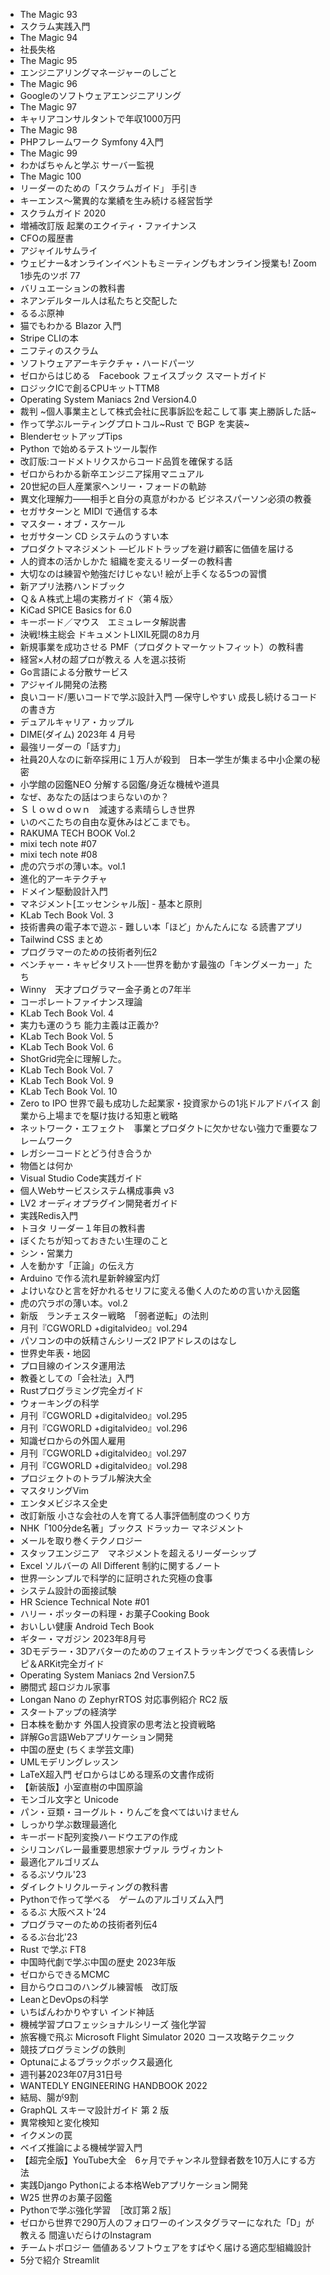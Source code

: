 * The Magic 93
* スクラム実践入門
* The Magic 94
* 社長失格
* The Magic 95
* エンジニアリングマネージャーのしごと
* The Magic 96
* Googleのソフトウェアエンジニアリング
* The Magic 97
* キャリアコンサルタントで年収1000万円
* The Magic 98
* PHPフレームワーク Symfony 4入門
* The Magic 99
* わかばちゃんと学ぶ サーバー監視
* The Magic 100
* リーダーのための「スクラムガイド」 手引き
* キーエンス～驚異的な業績を生み続ける経営哲学
* スクラムガイド 2020
* 増補改訂版 起業のエクイティ・ファイナンス
* CFOの履歴書
* アジャイルサムライ
* ウェビナー&オンラインイベントもミーティングもオンライン授業も! Zoom 1歩先のツボ 77
* バリュエーションの教科書
* ネアンデルタール人は私たちと交配した
* るるぶ原神
* 猫でもわかる Blazor 入門
* Stripe CLIの本
* ニフティのスクラム
* ソフトウェアアーキテクチャ・ハードパーツ
* ゼロからはじめる　Facebook フェイスブック スマートガイド
* ロジックICで創るCPUキットTTM8
* Operating System Maniacs 2nd Version4.0
* 裁判 ~個人事業主として株式会社に民事訴訟を起こして事 実上勝訴した話~
* 作って学ぶルーティングプロトコル~Rust で BGP を実装~
* BlenderセットアップTips
* Python で始めるテストツール製作
* 改訂版:コードメトリクスからコード品質を確保する話
* ゼロからわかる新卒エンジニア採用マニュアル
* 20世紀の巨人産業家ヘンリー・フォードの軌跡
* 異文化理解力――相手と自分の真意がわかる ビジネスパーソン必須の教養
* セガサターンと MIDI で通信する本
* マスター・オブ・スケール
* セガサターン CD システムのうすい本
* プロダクトマネジメント ―ビルドトラップを避け顧客に価値を届ける
* 人的資本の活かしかた 組織を変えるリーダーの教科書
* 大切なのは練習や勉強だけじゃない! 絵が上手くなる5つの習慣
* 新アプリ法務ハンドブック
* Ｑ＆Ａ株式上場の実務ガイド〈第４版〉
* KiCad SPICE Basics for 6.0
* キーボード／マウス　エミュレータ解説書
* 決戦!株主総会 ドキュメントLIXIL死闘の8カ月
* 新規事業を成功させる PMF（プロダクトマーケットフィット）の教科書
* 経営×人材の超プロが教える 人を選ぶ技術
* Go言語による分散サービス
* アジャイル開発の法務
* 良いコード/悪いコードで学ぶ設計入門 ―保守しやすい 成長し続けるコードの書き方
* デュアルキャリア・カップル
* DIME(ダイム) 2023年 4 月号
* 最強リーダーの「話す力」
* 社員20人なのに新卒採用に１万人が殺到　日本一学生が集まる中小企業の秘密
* 小学館の図鑑NEO 分解する図鑑/身近な機械や道具
* なぜ、あなたの話はつまらないのか？
* Ｓｌｏｗｄｏｗｎ　減速する素晴らしき世界
* いのべこたちの自由な夏休みはどこまでも。
* RAKUMA TECH BOOK Vol.2
* mixi tech note #07
* mixi tech note #08
* 虎の穴ラボの薄い本。vol.1
* 進化的アーキテクチャ
* ドメイン駆動設計入門
* マネジメント[エッセンシャル版] - 基本と原則
* KLab Tech Book Vol. 3
* 技術書典の電子本で遊ぶ - 難しい本「ほど」かんたんにな る読書アプリ
* Tailwind CSS まとめ
* プログラマーのための技術者列伝2
* ベンチャー・キャピタリスト──世界を動かす最強の「キングメーカー」たち
* Winny　天才プログラマー金子勇との7年半
* コーポレートファイナンス理論
* KLab Tech Book Vol. 4
* 実力も運のうち 能力主義は正義か?
* KLab Tech Book Vol. 5
* KLab Tech Book Vol. 6
* ShotGrid完全に理解した。
* KLab Tech Book Vol. 7
* KLab Tech Book Vol. 9
* KLab Tech Book Vol. 10
* Zero to IPO 世界で最も成功した起業家・投資家からの1兆ドルアドバイス 創業から上場までを駆け抜ける知恵と戦略
* ネットワーク・エフェクト　事業とプロダクトに欠かせない強力で重要なフレームワーク
* レガシーコードとどう付き合うか
* 物価とは何か
* Visual Studio Code実践ガイド
* 個人Webサービスシステム構成事典 v3
* LV2 オーディオプラグイン開発者ガイド
* 実践Redis入門
* トヨタ リーダー１年目の教科書
* ぼくたちが知っておきたい生理のこと
* シン・営業力
* 人を動かす「正論」の伝え方
* Arduino で作る流れ星新幹線室内灯
* よけいなひと言を好かれるセリフに変える働く人のための言いかえ図鑑
* 虎の穴ラボの薄い本。vol.2
* 新版　ランチェスター戦略　「弱者逆転」の法則
* 月刊『CGWORLD +digitalvideo』vol.294
* パソコンの中の妖精さんシリーズ2 IPアドレスのはなし
* 世界史年表・地図
* プロ目線のインスタ運用法
* 教養としての「会社法」入門
* Rustプログラミング完全ガイド
* ウォーキングの科学
* 月刊『CGWORLD +digitalvideo』vol.295
* 月刊『CGWORLD +digitalvideo』vol.296
* 知識ゼロからの外国人雇用
* 月刊『CGWORLD +digitalvideo』vol.297
* 月刊『CGWORLD +digitalvideo』vol.298
* プロジェクトのトラブル解決大全
* マスタリングVim
* エンタメビジネス全史
* 改訂新版 小さな会社の人を育てる人事評価制度のつくり方
* NHK「100分de名著」ブックス ドラッカー マネジメント
* メールを取り巻くテクノロジー
* スタッフエンジニア　マネジメントを超えるリーダーシップ
* Excel ソルバーの All Different 制約に関するノート
* 世界一シンプルで科学的に証明された究極の食事
* システム設計の面接試験
* HR Science Technical Note #01
* ハリー・ポッターの料理・お菓子Cooking Book
* おいしい健康 Android Tech Book
* ギター・マガジン 2023年8月号
* 3Dモデラー・3Dアバターのためのフェイストラッキングでつくる表情レシピ＆ARKit完全ガイド
* Operating System Maniacs 2nd Version7.5
* 勝間式 超ロジカル家事
* Longan Nano の ZephyrRTOS 対応事例紹介 RC2 版
* スタートアップの経済学
* 日本株を動かす 外国人投資家の思考法と投資戦略
* 詳解Go言語Webアプリケーション開発
* 中国の歴史 (ちくま学芸文庫)
* UMLモデリングレッスン
* LaTeX超入門 ゼロからはじめる理系の文書作成術
* 【新装版】小室直樹の中国原論
* モンゴル文字と Unicode
* パン・豆類・ヨーグルト・りんごを食べてはいけません
* しっかり学ぶ数理最適化
* キーボード配列変換ハードウエアの作成
* シリコンバレー最重要思想家ナヴァル ラヴィカント
* 最適化アルゴリズム
* るるぶソウル'23
* ダイレクトリクルーティングの教科書
* Pythonで作って学べる　ゲームのアルゴリズム入門
* るるぶ 大阪ベスト’24
* プログラマーのための技術者列伝4
* るるぶ台北'23
* Rust で学ぶ FT8
* 中国時代劇で学ぶ中国の歴史 2023年版
* ゼロからできるMCMC
* 目からウロコのハングル練習帳　改訂版
* LeanとDevOpsの科学
* いちばんわかりやすい インド神話
* 機械学習プロフェッショナルシリーズ 強化学習
* 旅客機で飛ぶ Microsoft Flight Simulator 2020 コース攻略テクニック
* 競技プログラミングの鉄則
* Optunaによるブラックボックス最適化
* 週刊碁2023年07月31日号
* WANTEDLY ENGINEERING HANDBOOK 2022
* 結局、腸が9割
* GraphQL スキーマ設計ガイド 第 2 版
* 異常検知と変化検知
* イクメンの罠
* ベイズ推論による機械学習入門
* 【超完全版】YouTube大全　6ヶ月でチャンネル登録者数を10万人にする方法
* 実践Django Pythonによる本格Webアプリケーション開発
* W25 世界のお菓子図鑑
* Pythonで学ぶ強化学習　［改訂第２版］
* ゼロから世界で290万人のフォロワーのインスタグラマーになれた「D」が教える 間違いだらけのInstagram
* チームトポロジー 価値あるソフトウェアをすばやく届ける適応型組織設計
* 5分で紹介 Streamlit
